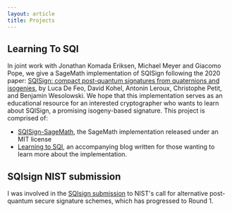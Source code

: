 ```yaml
---
layout: article
title: Projects
---
```


## Learning To SQI

In joint work with Jonathan Komada Eriksen, Michael Meyer and Giacomo Pope, we give a SageMath implementation of SQISign following the 2020 paper: [SQISign: compact post-quantum signatures from quaternions and isogenies](https://eprint.iacr.org/2020/1240), by Luca De Feo, David Kohel, Antonin Leroux, Christophe Petit, and Benjamin Wesolowski.
We hope that this implementation serves as an educational resource for an interested cryptographer who wants to learn about SQISign, a promising isogeny-based signature.
This project is comprised of:
* [SQISign-SageMath](https://github.com/LearningToSQI/SQISign-SageMath), the SageMath implementation released under an MIT license
* [Learning to SQI](https://learningtosqi.github.io/), an accompanying blog written for those wanting to learn more about the implementation.

## SQIsign NIST submission

I was involved in the [SQIsign submission](http://sqisign.org/) to NIST's call for alternative post-quantum secure signature schemes, which has progressed to Round 1. 
